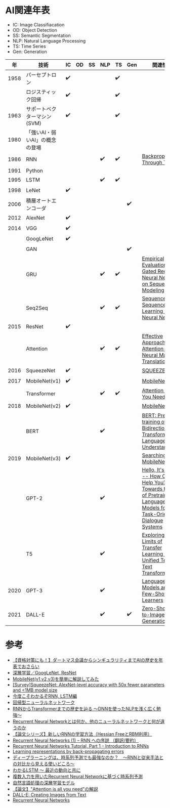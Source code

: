 # AI関連年表

* IC: Image Classifiacation
* OD: Object Detection
* SS: Semantic Segmentation
* NLP: Natural Language Processing
* TS: Time Series
* Gen: Generation

|年|技術|IC|OD|SS|NLP|TS|Gen|関連情報|
|---|---|---|---|---|---|---|---|---|
|1958|パーセプトロン| :heavy_check_mark: |||| :heavy_check_mark: |||
||ロジスティック回帰| :heavy_check_mark: |||| :heavy_check_mark: |||
|1963|サポートベクターマシン(SVM)| :heavy_check_mark: |||| :heavy_check_mark: |||
|1980|「強いAI・弱いAI」の概念の登場||||||||
|1986|RNN|||| :heavy_check_mark: | :heavy_check_mark: || [Backpropagation Through Time](http://www.cs.cmu.edu/~bhiksha/courses/deeplearning/Fall.2016/pdfs/Werbos.backprop.pdf) |
|1991|Python||||||||
|1995|LSTM|||| :heavy_check_mark: | :heavy_check_mark: |||
|1998|LeNet| :heavy_check_mark: |||||||
|2006|積層オートエンコーダ|||||| :heavy_check_mark: ||
|2012|AlexNet| :heavy_check_mark: |||||||
|2014|VGG| :heavy_check_mark: |||||||
||GoogLeNet| :heavy_check_mark: |||||||
||GAN|||||| :heavy_check_mark: ||
||GRU|||| :heavy_check_mark: | :heavy_check_mark: || [Empirical Evaluation of Gated Recurrent Neural Networks on Sequence Modeling](https://arxiv.org/abs/1412.3555) |
||Seq2Seq|||| :heavy_check_mark: | :heavy_check_mark: || [Sequence to Sequence Learning with Neural Networks](https://arxiv.org/abs/1409.3215) |
|2015|ResNet| :heavy_check_mark: |||||||
||Attention|||| :heavy_check_mark: | :heavy_check_mark: || [Effective Approaches to Attention-based Neural Machine Translation](https://arxiv.org/pdf/1508.04025.pdf) |
|2016|SqueezeNet| :heavy_check_mark: |||||| [SQUEEZENET](https://arxiv.org/pdf/1602.07360.pdf) |
|2017|MobileNet(v1)| :heavy_check_mark: |||||| [MobileNets](https://arxiv.org/pdf/1704.04861.pdf) |
||Transformer|||| :heavy_check_mark: | :heavy_check_mark: || [Attention Is All You Need](https://papers.nips.cc/paper/2017/file/3f5ee243547dee91fbd053c1c4a845aa-Paper.pdf) |
|2018|MobileNet(v2)| :heavy_check_mark: |||||| [MobileNetV2](https://arxiv.org/pdf/1801.04381v3.pdf) |
||BERT|||| :heavy_check_mark: ||| [BERT: Pre-training of Deep Bidirectional Transformers for Language Understanding](https://arxiv.org/abs/1810.04805) |
|2019|MobileNet(v3)| :heavy_check_mark: |||||| [Searching for MobileNetV3](https://arxiv.org/pdf/1905.02244.pdf) |
||GPT-2|||| :heavy_check_mark: ||| [Hello, It's GPT-2 -- How Can I Help You? Towards the Use of Pretrained Language Models for Task-Oriented Dialogue Systems](https://arxiv.org/abs/1907.05774) |
||T5|||| :heavy_check_mark: ||| [Exploring the Limits of Transfer Learning with a Unified Text-to-Text Transformer](https://arxiv.org/abs/1910.10683) |
|2020|GPT-3|||| :heavy_check_mark: ||| [Language Models are Few-Shot Learners](https://arxiv.org/abs/2005.14165) |
|2021|DALL-E|||| :heavy_check_mark: || :heavy_check_mark: | [Zero-Shot Text-to-Image Generation](https://arxiv.org/abs/2102.12092) |


# 参考

* [【資格対策にも！】ダートマス会議からシンギュラリティまでAIの歴史を年表でおさらい](https://ainow.ai/2020/03/25/193030/)
* [深層学習／GoogLeNet, ResNet](https://qiita.com/jun40vn/items/5ac97a6f1d8f82a49194)
* [MobileNet(v1,v2,v3)を簡単に解説してみた](https://qiita.com/omiita/items/77dadd5a7b16a104df83)
* [[Survey]SqueezeNet: AlexNet-level accuracy with 50x fewer parameters and <1MB model size](https://qiita.com/supersaiakujin/items/ece1e20ca4073e77bed7)
* [今度こそわかるぞRNN, LSTM編](https://qiita.com/kazukiii/items/df809d6cd5d7d1f57be3)
* [回帰型ニューラルネットワーク](https://ja.wikipedia.org/wiki/%E5%9B%9E%E5%B8%B0%E5%9E%8B%E3%83%8B%E3%83%A5%E3%83%BC%E3%83%A9%E3%83%AB%E3%83%8D%E3%83%83%E3%83%88%E3%83%AF%E3%83%BC%E3%82%AF)
* [RNNからTransformerまでの歴史を辿る ～DNNを使ったNLPを浅く広く勉強～](https://aru47.hatenablog.com/entry/2020/08/18/175711)
* [Recurrent Neural Networkとは何か、他のニューラルネットワークと何が違うのか](https://www.atmarkit.co.jp/ait/articles/1608/26/news011.html#03)
* [【論文シリーズ】新しいRNNの学習方法（Hessian FreeとRBM利用）](https://qiita.com/To_Murakami/items/d32ed128640ebd18b977)
* [Recurrent Neural Networks (1) – RNN への序説 （翻訳/要約）](https://tensorflow.classcat.com/2016/03/17/introduction-to-rnn/)
* [Recurrent Neural Networks Tutorial, Part 1 – Introduction to RNNs](http://www.wildml.com/2015/09/recurrent-neural-networks-tutorial-part-1-introduction-to-rnns/)
* [Learning representations by back-propagating errors](https://www.nature.com/articles/323533a0)
* [ディープラーニングは、時系列予測でも最強なのか？　～RNNと従来手法との対比から見える使いどころ～](https://www.sas.com/content/dam/SAS/documents/marketing-whitepapers-ebooks/sas-whitepapers/ja/viya-recurrent-neural-network.pdf)
* [わかるLSTM ～ 最近の動向と共に](https://qiita.com/t_Signull/items/21b82be280b46f467d1b)
* [複数入力を用いたRecurrent Neural Networkに基づく時系列予測](https://www.ieice.org/publications/conference-FIT-DVDs/FIT2019/data/pdf/CF-001.pdf)
* [自然言語処理の深層学習モデル](https://note.com/npaka/n/ne39e1f8d2d89)
* [【論文】"Attention is all you need"の解説](https://www.acceluniverse.com/blog/developers/2019/08/attention.html)
* [DALL-E: Creating Images from Text](https://openai.com/blog/dall-e/)
* [Recurrent Neural Networks](https://www.cs.ubc.ca/labs/lci/mlrg/slides/rnn.pdf)

